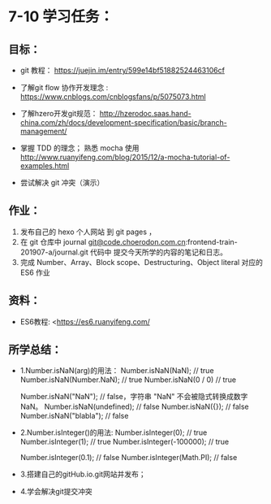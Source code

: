 # 7-10 学习任务：

## 目标：

- git 教程： https://juejin.im/entry/599e14bf51882524463106cf

- 了解git flow 协作开发理念 : https://www.cnblogs.com/cnblogsfans/p/5075073.html

- 了解hzero开发git规范： http://hzerodoc.saas.hand-china.com/zh/docs/development-specification/basic/branch-management/

- 掌握 TDD 的理念； 熟悉 mocha 使用   http://www.ruanyifeng.com/blog/2015/12/a-mocha-tutorial-of-examples.html

- 尝试解决 git 冲突（演示）



## 作业：

1. 发布自己的 hexo 个人网站 到 git pages ，
2. 在 git 仓库中 journal git@code.choerodon.com.cn:frontend-train-201907-a/journal.git 代码中 提交今天所学的内容的笔记和日志。
3. 完成 Number、Array、Block scope、Destructuring、Object literal  对应的 ES6 作业



## 资料：

- ES6教程: <https://es6.ruanyifeng.com/



## 所学总结：

- 1.Number.isNaN(arg)的用法：
    Number.isNaN(NaN); // true
    Number.isNaN(Number.NaN); // true
    Number.isNaN(0 / 0)       // true

    Number.isNaN("NaN");      // false，字符串 "NaN" 不会被隐式转换成数字 NaN。
    Number.isNaN(undefined);  // false
    Number.isNaN({});         // false
    Number.isNaN("blabla");   // false

- 2.Number.isInteger()的用法:
    Number.isInteger(0);         // true
    Number.isInteger(1);         // true
    Number.isInteger(-100000);   // true

    Number.isInteger(0.1);       // false
    Number.isInteger(Math.PI);   // false
- 3.搭建自己的gitHub.io.git网站并发布；
- 4.学会解决git提交冲突